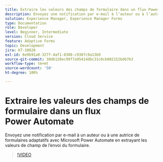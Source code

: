 ```yaml
---
title: Extraire les valeurs des champs de formulaire dans un flux Power Automate
description: Envoyez une notification par e-mail à l’auteur ou à l’autrice du formulaire dans un workflow Microsoft Power Automate.
solution: Experience Manager, Experience Manager Forms
type: Documentation
role: Developer
level: Beginner, Intermediate
version: Cloud Service
feature: Adaptive Forms
topic: Development
jira: KT-10828
exl-id: 6e9b91a0-327f-4af1-8308-c938fc9a13b9
source-git-commit: 30d6120ec99f7a95414dbc31c0cb002152bd6763
workflow-type: tm+mt
source-wordcount: '50'
ht-degree: 100%

---
```


# Extraire les valeurs des champs de formulaire dans un flux Power Automate

Envoyez une notification par e-mail à un auteur ou à une autrice de formulaires adaptatifs avec Microsoft Power Automate en extrayant les valeurs de champ de l’envoi du formulaire.

>[!VIDEO](https://video.tv.adobe.com/v/345957?quality=12&learn=on)
